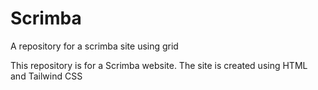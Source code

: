 # Scrimba
A repository for a scrimba site using grid

This repository is for a Scrimba website. The site is created using HTML and Tailwind CSS
